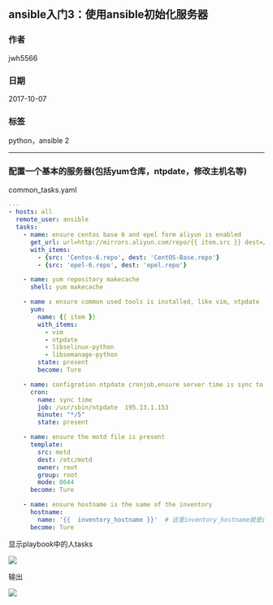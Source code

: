 ## ansible入门3：使用ansible初始化服务器
### 作者               
jwh5566                
                
### 日期              
2017-10-07                  
### 标签              
python，ansible 2

---
### 配置一个基本的服务器(包括yum仓库，ntpdate，修改主机名等)

common_tasks.yaml
```yaml
---
- hosts: all
  remote_user: ansible
  tasks:
    - name: ensure centos base 6 and epel form aliyun is enabled
      get_url: url=http://mirrors.aliyun.com/repo/{{ item.src }} dest=/etc/yum.repos.d/{{ item.dest }}
      with_items:
        - {src: 'Centos-6.repo', dest: 'CentOS-Base.repo'}
        - {src: 'epel-6.repo', dest: 'epel.repo'}

    - name: yum repository makecache
      shell: yum makecache

    - name : ensure common used tools is installed, like vim, ntpdate
      yum:
        name: {{ item }}
        with_items:
          - vim
          - ntpdate
          - libselinux-python
          - libsemanage-python
        state: present
        become: Ture

    - name: configration ntpdate cronjob,ensure server time is sync to ntp server
      cron:
        name: sync time
        job: /usr/sbin/ntpdate  195.13.1.153
        minute: "*/5"
        state: present

    - name: ensure the motd file is present
      template:
        src: motd
        dest: /etc/motd
        owner: root
        group: root
        mode: 0644
      become: Ture

    - name: ensure hostname is the same of the inventory
      hostname:
        name: '{{  inventory_hostname }}'  # 这里inventory_hostname就是inventory里面的主机名
      become: Ture
```
显示playbook中的人tasks

![](https://i.imgur.com/BRhlYyY.jpg)

输出

![](https://i.imgur.com/FZqnEcj.jpg)

